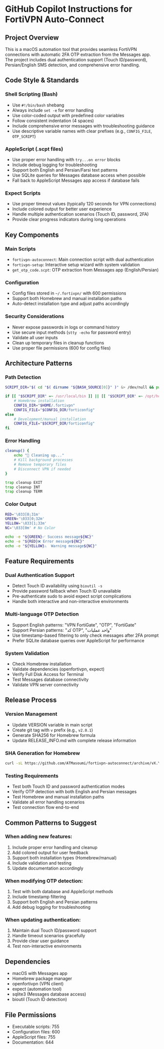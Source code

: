 # GitHub Copilot Instructions for FortiVPN Auto-Connect

## Project Overview
This is a macOS automation tool that provides seamless FortiVPN connections with automatic 2FA OTP extraction from the Messages app. The project includes dual authentication support (Touch ID/password), Persian/English SMS detection, and comprehensive error handling.

## Code Style & Standards

### Shell Scripting (Bash)
- Use `#!/bin/bash` shebang
- Always include `set -e` for error handling
- Use color-coded output with predefined color variables
- Follow consistent indentation (4 spaces)
- Include comprehensive error messages with troubleshooting guidance
- Use descriptive variable names with clear prefixes (e.g., `CONFIG_FILE`, `OTP_SCRIPT`)

### AppleScript (.scpt files)
- Use proper error handling with `try...on error` blocks
- Include debug logging for troubleshooting
- Support both English and Persian/Farsi text patterns
- Use SQLite queries for Messages database access when possible
- Fall back to AppleScript Messages app access if database fails

### Expect Scripts
- Use proper timeout values (typically 120 seconds for VPN connections)
- Include colored output for better user experience
- Handle multiple authentication scenarios (Touch ID, password, 2FA)
- Provide clear progress indicators during long operations

## Key Components

### Main Scripts
- `fortivpn-autoconnect`: Main connection script with dual authentication
- `fortivpn-setup`: Interactive setup wizard with system validation
- `get_otp_code.scpt`: OTP extraction from Messages app (English/Persian)

### Configuration
- Config files stored in `~/.fortivpn/` with 600 permissions
- Support both Homebrew and manual installation paths
- Auto-detect installation type and adjust paths accordingly

### Security Considerations
- Never expose passwords in logs or command history
- Use secure input methods (`stty -echo` for password entry)
- Validate all user inputs
- Clean up temporary files in cleanup functions
- Use proper file permissions (600 for config files)

## Architecture Patterns

### Path Detection
```bash
SCRIPT_DIR="$( cd "$( dirname "${BASH_SOURCE[0]}" )" &> /dev/null && pwd )"

if [[ "$SCRIPT_DIR" =~ /usr/local/bin ]] || [[ "$SCRIPT_DIR" =~ /opt/homebrew/bin ]]; then
    # Homebrew installation
    CONFIG_DIR="$HOME/.fortivpn"
    CONFIG_FILE="$CONFIG_DIR/forticonfig"
else
    # Development/manual installation
    CONFIG_FILE="$SCRIPT_DIR/forticonfig"
fi
```

### Error Handling
```bash
cleanup() {
    echo "🧹 Cleaning up..."
    # Kill background processes
    # Remove temporary files
    # Disconnect VPN if needed
}

trap cleanup EXIT
trap cleanup INT
trap cleanup TERM
```

### Color Output
```bash
RED='\033[0;31m'
GREEN='\033[0;32m'
YELLOW='\033[1;33m'
NC='\033[0m' # No Color

echo -e "${GREEN}✅ Success message${NC}"
echo -e "${RED}❌ Error message${NC}"
echo -e "${YELLOW}⚠️  Warning message${NC}"
```

## Feature Requirements

### Dual Authentication Support
- Detect Touch ID availability using `bioutil -s`
- Provide password fallback when Touch ID unavailable
- Pre-authenticate sudo to avoid expect script complications
- Handle both interactive and non-interactive environments

### Multi-language OTP Detection
- Support English patterns: "VPN FortiGate", "OTP", "FortiGate"
- Support Persian patterns: "کد OTP", "واحد عملیات"
- Use timestamp-based filtering to only check messages after 2FA prompt
- Prefer SQLite database queries over AppleScript for performance

### System Validation
- Check Homebrew installation
- Validate dependencies (openfortivpn, expect)
- Verify Full Disk Access for Terminal
- Test Messages database connectivity
- Validate VPN server connectivity

## Release Process

### Version Management
- Update VERSION variable in main script
- Create git tag with `v` prefix (e.g., `v2.0.1`)
- Generate SHA256 for Homebrew formula
- Update RELEASE_INFO.md with complete release information

### SHA Generation for Homebrew
```bash
curl -sL https://github.com/ATMasoumi/fortivpn-autoconnect/archive/vX.Y.Z.tar.gz | shasum -a 256
```

### Testing Requirements
- Test both Touch ID and password authentication modes
- Verify OTP detection with both English and Persian messages
- Test Homebrew and manual installation paths
- Validate all error handling scenarios
- Test connection flow end-to-end

## Common Patterns to Suggest

### When adding new features:
1. Include proper error handling and cleanup
2. Add colored output for user feedback
3. Support both installation types (Homebrew/manual)
4. Include validation and testing
5. Update documentation accordingly

### When modifying OTP detection:
1. Test with both database and AppleScript methods
2. Include timestamp filtering
3. Support both English and Persian patterns
4. Add debug logging for troubleshooting

### When updating authentication:
1. Maintain dual Touch ID/password support
2. Handle timeout scenarios gracefully
3. Provide clear user guidance
4. Test non-interactive environments

## Dependencies
- macOS with Messages app
- Homebrew package manager
- openfortivpn (VPN client)
- expect (automation tool)
- sqlite3 (Messages database access)
- bioutil (Touch ID detection)

## File Permissions
- Executable scripts: 755
- Configuration files: 600
- AppleScript files: 755
- Documentation: 644

